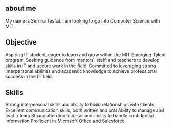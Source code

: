 ## about me 

My name is Semira Tesfai. I am looking to go into Computer Science with MIT.

## Objective

Aspiring IT student, eager to learn and grow within the 
MIT Emerging Talent program.
Seeking guidance from mentors, staff, and 
teachers to develop skills in IT and 
secure work in the field. Committed 
to leveraging strong interpersonal abilities and
academic knowledge to achieve 
professional success in the IT field.

## Skills 

Strong interpersonal skills and ability to build 
relationships with clients
Excellent communication skills, both written and oral
Ability to manage and lead a team
Strong attention to detail and ability to 
handle confidential information
Proficient in Microsoft Office and Salesforce
